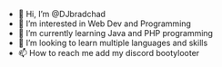 - 👋 Hi, I’m @DJbradchad 
- 👀 I’m interested in Web Dev and Programming
- 🌱 I’m currently learning Java and PHP programming
- 💞️ I’m looking to learn multiple languages and skills
- 📫 How to reach me add my discord bootylooter 

<!---
DJbradchad/DJbradchad is a ✨ special ✨ repository because its `README.md` (this file) appears on your GitHub profile.
You can click the Preview link to take a look at your changes.
--->
